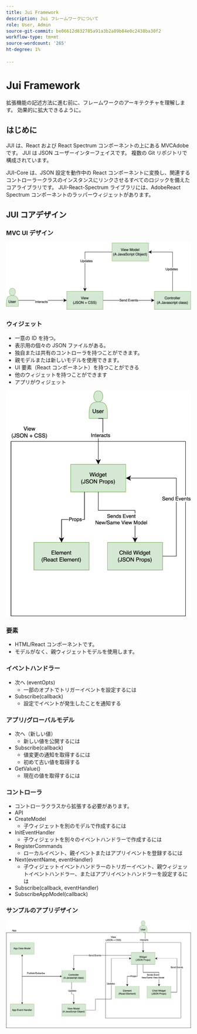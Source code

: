 ```yaml
---
title: Jui Framework
description: Jui フレームワークについて
role: User, Admin
source-git-commit: be06612d832785a91a3b2a89b84e0c2438ba30f2
workflow-type: tm+mt
source-wordcount: '265'
ht-degree: 1%

---
```


# Jui Framework

拡張機能の記述方法に進む前に、フレームワークのアーキテクチャを理解します。
効果的に拡大できるように。

## はじめに

JUI は、React および React Spectrum コンポーネントの上にある MVCAdobeです。 JUI は JSON ユーザーインターフェイスです。 複数の Git リポジトリで構成されています。

JUI-Core は、JSON 設定を動作中の React コンポーネントに変換し、関連するコントローラークラスのインスタンスにリンクさせるすべてのロジックを備えたコアライブラリです。
JUI-React-Spectrum ライブラリには、AdobeReact Spectrum コンポーネントのラッパーウィジェットがあります。

## JUI コアデザイン

### MVC UI デザイン

![JUI MVC フロー](./imgs/jui-mvc-flow.png)

### ウィジェット

- 一意の ID を持つ。
- 表示用の個々の JSON ファイルがある。
- 独自または共有のコントローラを持つことができます。
- 親モデルまたは新しいモデルを使用できます。
- UI 要素（React コンポーネント）を持つことができる
- 他のウィジェットを持つことができます
- アプリがウィジェット

![JUI ウィジェット](./imgs/jui-widget.png)

### 要素

- HTML/React コンポーネントです。
- モデルがなく、親ウィジェットモデルを使用します。

### イベントハンドラー

- 次へ (eventOpts)
   - 一部のオプトでトリガーイベントを設定するには
- Subscribe(callback)
   - 設定でイベントが発生したことを通知する

### アプリ/グローバルモデル

- 次へ（新しい値）
   - 新しい値を公開するには
- Subscribe(callback)
   - 値変更の通知を取得するには
   - 初めて古い値を取得する
- GetValue()
   - 現在の値を取得するには

### コントローラ

- コントローラクラスから拡張する必要があります。
- API
- CreateModel
   - 子ウィジェットを別のモデルで作成するには
- InitEventHandler
   - 子ウィジェットを別々のイベントハンドラーで作成するには
- RegisterCommands
   - ローカルイベント、親イベントまたはアプリイベントを登録するには
- Next(eventName, eventHandler)
   - 子ウィジェットイベントハンドラーのトリガーイベント、親ウィジェットイベントハンドラー、またはアプリイベントハンドラーを設定するには
- Subscribe(callback, eventHandler)
- SubscribeAppModel(callback)

### サンプルのアプリデザイン

![サンプルアプリ](./imgs/jui-sample-app.png)

